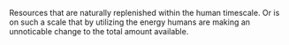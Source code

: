 Resources that are naturally replenished within the human timescale. Or is on such a scale that by utilizing the energy humans are making an unnoticable change to the total amount available.